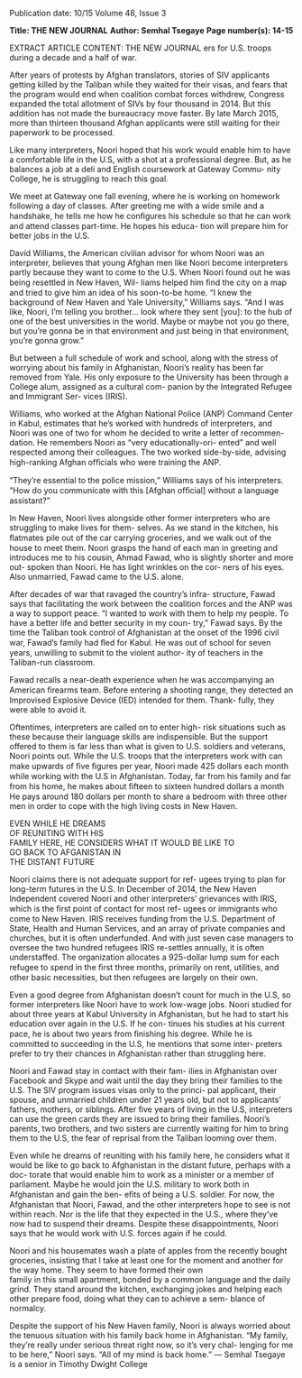 Publication date: 10/15
Volume 48, Issue 3

**Title: THE NEW JOURNAL**
**Author: Semhal Tsegaye**
**Page number(s): 14-15**

EXTRACT ARTICLE CONTENT:
THE  NEW  JOURNAL
ers for U.S. troops during a decade and a half of war. 

After years of protests by Afghan translators, stories of 
SIV applicants getting killed by the Taliban while they 
waited for their visas, and fears that the program would 
end when coalition combat forces withdrew, Congress 
expanded the total allotment of SIVs by four thousand 
in 2014. But this addition has not made the bureaucracy 
move faster. By late March 2015, more than thirteen 
thousand Afghan applicants were still waiting for their 
paperwork to be processed. 

Like many interpreters, Noori hoped that his work 
would enable him to have a comfortable life in the U.S, 
with a shot at a professional degree. But, as he balances a 
job at a deli and English coursework at Gateway Commu-
nity College, he is struggling to reach this goal. 

We meet at Gateway one fall evening, where he is 
working on homework following a day of classes. After 
greeting me with a wide smile and a handshake, he 
tells me how he conﬁgures his schedule so that he can 
work and attend classes part-time. He hopes his educa-
tion will prepare him for better jobs in the U.S. 

David Williams, the American civilian advisor for 
whom Noori was an interpreter, believes that young 
Afghan men like Noori become interpreters partly 
because they want to come to the U.S. When Noori 
found out he was being resettled in New Haven, Wil-
liams helped him ﬁnd the city on a map and tried 
to give him an idea of his soon-to-be home. “I knew 
the background of New Haven and Yale University,” 
Williams says. “And I was like, Noori, I’m telling you 
brother... look where they sent [you]: to the hub of 
one of the best universities in the world. Maybe or 
maybe not you go there, but you’re gonna be in that 
environment and just being in that environment, 
you’re gonna grow.” 

But between a full schedule of work and school, 
along with the stress of worrying about his family in 
Afghanistan, Noori’s reality has been far removed from 
Yale. His only exposure to the University has been 
through a College alum, assigned as a cultural com-
panion by the Integrated Refugee and Immigrant Ser-
vices (IRIS). 

Williams, who worked at the Afghan National Police 
(ANP) Command Center in Kabul, estimates that he’s 
worked with hundreds of interpreters, and Noori was one 
of two for whom he decided to write a letter of recommen-
dation. He remembers Noori as “very educationally-ori-
ented” and well respected among their colleagues. The 
two worked side-by-side, advising high-ranking Afghan 
ofﬁcials who were training the ANP. 

“They’re essential to the police mission,” Williams 
says of his interpreters. “How do you communicate with 
this [Afghan ofﬁcial] without a language assistant?”

In New Haven, Noori lives alongside other former 
interpreters who are struggling to make lives for them-
selves. As we stand in the kitchen, his ﬂatmates pile out 
of the car carrying groceries, and we walk out of the 
house to meet them. Noori grasps the hand of each 
man in greeting and introduces me to his cousin, 
Ahmad Fawad, who is slightly shorter and more out-
spoken than Noori. He has light wrinkles on the cor-
ners of his eyes. Also unmarried, Fawad came to the 
U.S. alone. 

After decades of war that ravaged the country’s infra-
structure, Fawad says that facilitating the work between 
the coalition forces and the ANP was a way to support 
peace. “I wanted to work with them to help my people. 
To have a better life and better security in my coun-
try,” Fawad says. By the time the Taliban took control of 
Afghanistan at the onset of the 1996 civil war, Fawad’s 
family had ﬂed for Kabul. He was out of school for 
seven years, unwilling to submit to the violent author-
ity of teachers in the Taliban-run classroom. 

Fawad recalls a near-death experience when he was 
accompanying an American ﬁrearms team. Before 
entering a shooting range, they detected an Improvised 
Explosive Device (IED) intended for them. Thank-
fully, they were able to avoid it. 

Oftentimes, interpreters are called on to enter high-
risk situations such as these because their language 
skills are indispensible. But the support offered to 
them is far less than what is given to U.S. soldiers and 
veterans, Noori points out. While the U.S. troops that 
the interpreters work with can make upwards of ﬁve 
ﬁgures per year, Noori made 425 dollars each month 
while working with the U.S in Afghanistan. Today, far 
from his family and far from his home, he makes about 
ﬁfteen to sixteen hundred dollars a month He pays 
around 180 dollars per month to share a bedroom with 
three other men in order to cope with the high living 
costs in New Haven. 

EVEN WHILE HE DREAMS  
OF  REUNITING WITH HIS  
FAMILY HERE, HE  CONSIDERS 
WHAT IT WOULD BE LIKE TO  
GO BACK TO AFGANISTAN IN  
THE DISTANT FUTURE


Noori claims there is not adequate support for ref-
ugees trying to plan for long-term futures in the U.S. 
In December of 2014, the New Haven Independent 
covered Noori and other interpreters’ grievances with 
IRIS, which is the ﬁrst point of contact for most ref-
ugees or immigrants who come to New Haven. IRIS 
receives funding from the U.S. Department of State, 
Health and Human Services, and an array of private 
companies and churches, but it is often underfunded. 
And with just seven case managers to oversee the two 
hundred refugees IRIS re-settles annually, it is often 
understaffed. The organization allocates a 925-dollar 
lump sum for each refugee to spend in the ﬁrst three 
months, primarily on rent, utilities, and other basic 
necessities, but then refugees are largely on their own. 

Even a good degree from Afghanistan doesn’t count for 
much in the U.S, so former interpreters like Noori have 
to work low-wage jobs. Noori studied for about three 
years at Kabul University in Afghanistan, but he had 
to start his education over again in the U.S. If he con-
tinues his studies at his current pace, he is about two 
years from ﬁnishing his degree. While he is committed 
to succeeding in the U.S, he mentions that some inter-
preters prefer to try their chances in Afghanistan rather 
than struggling here. 

Noori and Fawad stay in contact with their fam-
ilies in Afghanistan over Facebook and Skype and 
wait until the day they bring their families to the 
U.S. The SIV program issues visas only to the princi-
pal applicant, their spouse, and unmarried children 
under 21 years old, but not to applicants’ fathers, 
mothers, or siblings. After five years of living in the 
U.S, interpreters can use the green cards they are 
issued to bring their families. Noori’s parents, two 
brothers, and two sisters are currently waiting for 
him to bring them to the U.S, the fear of reprisal 
from the Taliban looming over them.  

Even while he dreams of reuniting with his family 
here, he considers what it would be like to go back to 
Afghanistan in the distant future, perhaps with a doc-
torate that would enable him to work as a minister or a 
member of parliament. Maybe he would join the U.S. 
military to work both in Afghanistan and gain the ben-
eﬁts of being a U.S. soldier. For now, the Afghanistan 
that Noori, Fawad, and the other interpreters hope to 
see is not within reach. Nor is the life that they expected 
in the U.S., where they’ve now had to suspend their 
dreams. Despite these disappointments, Noori says that 
he would work with U.S. forces again if he could. 

Noori and his housemates wash a plate of apples 
from the recently bought groceries, insisting that 
I take at least one for the moment and another for 
the way home. They seem to have formed their own  
family in this small apartment, bonded by a common 
language and the daily grind. They stand around the 
kitchen, exchanging jokes and helping each other 
prepare food, doing what they can to achieve a sem-
blance of normalcy. 

Despite the support of his New Haven family, Noori 
is always worried about the tenuous situation with his 
family back home in Afghanistan. “My family, they’re 
really under serious threat right now, so it’s very chal-
lenging for me to be here,” Noori says. “All of my mind 
is back home.”
— Semhal Tsegaye is a senior 
in Timothy Dwight College